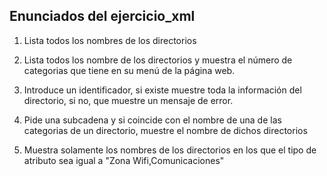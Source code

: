 ## Enunciados del ejercicio_xml

1. Lista todos los nombres de los directorios

2. Lista todos los nombre de los directorios y muestra el  número de categorias que tiene en su menú de la página web.

3. Introduce un identificador, si existe muestre toda la información del directorio, si no, que muestre un mensaje de error.

4. Pide una subcadena y si coincide con el nombre de una de las categorias de un directorio, muestre el nombre de dichos directorios

5. Muestra solamente los nombres de los directorios en los que el tipo de atributo sea igual a "Zona Wifi,Comunicaciones"
